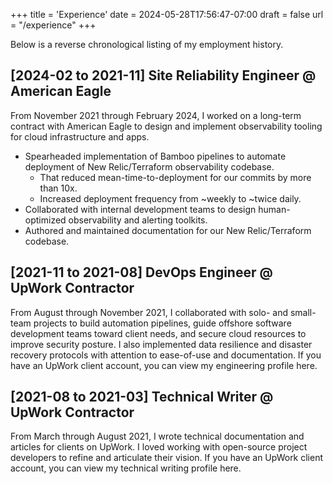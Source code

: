 +++
title = 'Experience'
date = 2024-05-28T17:56:47-07:00
draft = false
url = "/experience"
+++

Below is a reverse chronological listing of my employment history.

## [2024-02 to 2021-11] Site Reliability Engineer @ American Eagle
From November 2021 through February 2024, I worked on a long-term contract with American Eagle to design and implement observability tooling for cloud infrastructure and apps. 

- Spearheaded implementation of Bamboo pipelines to automate deployment of New Relic/Terraform observability codebase. 
    - That reduced mean-time-to-deployment for our commits by more than 10x.
    - Increased deployment frequency from ~weekly to ~twice daily.
- Collaborated with internal development teams to design human-optimized observability and alerting toolkits.
- Authored and maintained documentation for our New Relic/Terraform codebase.

## [2021-11 to 2021-08] DevOps Engineer @ UpWork Contractor
From August through November 2021, I collaborated with solo- and small-team projects to build automation pipelines, guide offshore software development teams toward client needs, and secure cloud resources to improve security posture. I also implemented data resilience and disaster recovery protocols with attention to ease-of-use and documentation. If you have an UpWork client account, you can view my engineering profile here.

## [2021-08 to 2021-03] Technical Writer @ UpWork Contractor
From March through August 2021, I wrote technical documentation and articles for clients on UpWork. I loved working with open-source project developers to refine and articulate their vision. If you have an UpWork client account, you can view my technical writing profile here.
